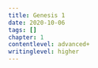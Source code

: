 ```yaml
---
title: Genesis 1
date: 2020-10-06
tags: []
chapter: 1
contentlevel: advanced+
writinglevel: higher
---
```


